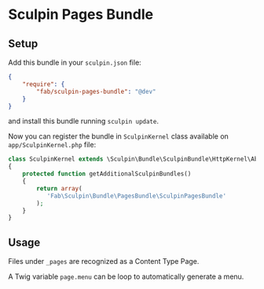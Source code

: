 # Sculpin Pages Bundle

## Setup

Add this bundle in your ```sculpin.json``` file:

```json
{
    "require": {
        "fab/sculpin-pages-bundle": "@dev"
    }
}
```

and install this bundle running ```sculpin update```.

Now you can register the bundle in ```SculpinKernel``` class available on ```app/SculpinKernel.php``` file:

```php
class SculpinKernel extends \Sculpin\Bundle\SculpinBundle\HttpKernel\AbstractKernel
{
    protected function getAdditionalSculpinBundles()
    {
        return array(
           'Fab\Sculpin\Bundle\PagesBundle\SculpinPagesBundle'
        );
    }
}
```

## Usage

Files under ``_pages`` are recognized as a Content Type Page.

A Twig variable ``page.menu`` can be loop to automatically generate a menu.
